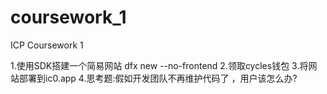 # coursework_1

ICP Coursework 1

1.使用SDK搭建一个简易网站 dfx new --no-frontend 
2.领取cycles钱包
3.将网站部署到ic0.app
4.思考题:假如开发团队不再维护代码了 ，用户该怎么办?
